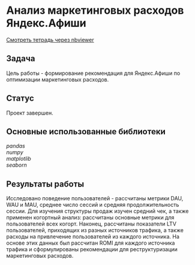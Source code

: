 # Анализ маркетинговых расходов Яндекс.Афиши
[Смотреть тетрадь через nbviewer](https://nbviewer.jupyter.org/github/vtauber/y.praktikum_projects/blob/master/afisha_marketing/afisha_marketing.ipynb)
## Задача
Цель работы - формирование рекомендация для Яндекс.Афиши по оптимизации маркетинговых расходов.
## Статус
Проект завершен.
## Основные использованные библиотеки
*pandas  
numpy  
matplotlib  
seaborn*
## Результаты работы
Исследовано поведение пользователей - рассчитаны метрики DAU, WAU и MAU, среднее число сессий и средняя продолжительность сессии. Для изучения структуры продаж изучен средний чек, а также применен когортный анализ: рассчитаны основные метрики для пользователей всех когорт. Наконец, рассчитаны показатели LTV пользователей, приходящих из разных источников трафика, а также расходы на привлечение пользователей из каждого источника. На основе этих данных был рассчитан ROMI для каждого источника трафика и сформулированы рекомендации для реструктуризации маркетинговых расходов.
